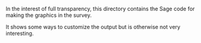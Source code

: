 In the interest of full transparency, this directory contains the Sage
code for making the graphics in the survey.

It shows some ways to customize the output but is otherwise not very
interesting. 
